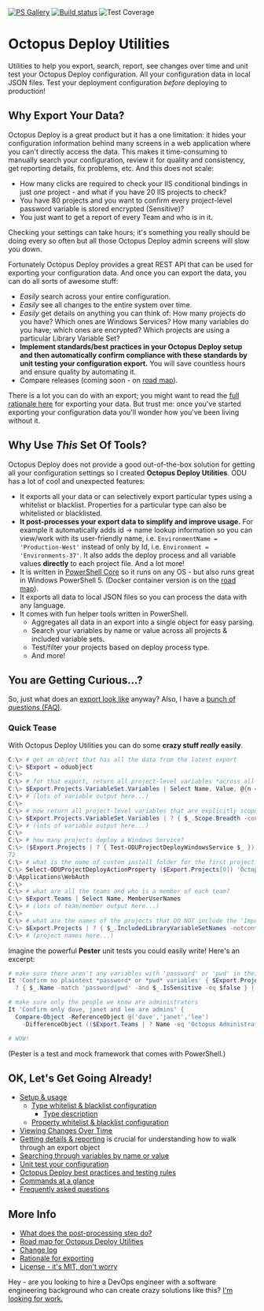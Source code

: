 
[![PS Gallery](https://img.shields.io/badge/install-PS%20Gallery-blue.svg)](https://www.powershellgallery.com/packages/OctopusDeployUtilities)  [![Build status](https://ci.appveyor.com/api/projects/status/ql47p2y1relp1dng/branch/master?svg=true)](https://ci.appveyor.com/project/DTW-DanWard/octopusdeployutilities/branch/master)  ![Test Coverage](https://img.shields.io/badge/coverage-66%25-yellow.svg?maxAge=60)


# Octopus Deploy Utilities

Utilities to help you export, search, report, see changes over time and unit test your Octopus Deploy configuration.  All your configuration data in local JSON files.  Test your deployment configuration *before* deploying to production!


## Why Export Your Data?

Octopus Deploy is a great product but it has a one limitation: it hides your configuration information behind many screens in a web application where you can't directly access the data.  This makes it time-consuming to manually search your configuration, review it for quality and consistency, get reporting details, fix problems, etc.  And this does not scale:
* How many clicks are required to check your IIS conditional bindings in just *one* project - and what if you have 20 IIS projects to check?
* You have 80 projects and you want to confirm every project-level password variable is stored encrypted (Sensitive)?
* You just want to get a report of every Team and who is in it.

Checking your settings can take hours; it's something you really should be doing every so often but all those Octopus Deploy admin screens will slow you down.

Fortunately Octopus Deploy provides a great REST API that can be used for exporting your configuration data.  And once you can export the data, you can do all sorts of awesome stuff:
* *Easily* search across your entire configuration.
* *Easily* see all changes to the entire system over time.
* *Easily* get details on anything you can think of: How many projects do you have?  Which ones are Windows Services?  How many variables do you have; which ones are encrypted?  Which projects are using a particular Library Variable Set?
* **Implement standards/best practices in your Octopus Deploy setup and then automatically confirm compliance with these standards by unit testing your configuration export.**  You will save countless hours and ensure quality by automating it.
* Compare releases (coming soon - on [road map](docs/OctopusDeployUtilitiesRoadmap.md)).

There is a lot you can do with an export; you might want to read the [full rationale here](docs/Rationale.md) for exporting your data.  But trust me: once you've started exporting your configuration data you'll wonder how you've been living without it.


## Why Use *This* Set Of Tools?

Octopus Deploy does not provide a good out-of-the-box solution for getting all your configuration settings so I created **Octopus Deploy Utilities**.  ODU has a lot of cool and unexpected features:
* It exports all your data or can selectively export particular types using a whitelist or blacklist.  Properties for a particular type can also be whitelisted or blacklisted.
* **It post-processes your export data to simplify and improve usage.**  For example it automatically adds id -> name lookup information so you can view/work with its user-friendly name, i.e. `EnvironmentName = 'Production-West'` instead of only by Id, i.e. `Environment = 'Environments-37'`.  It also adds the deploy process and all variable values **directly** to each project file.  And a lot more!
* It is written in [PowerShell Core](https://github.com/PowerShell/PowerShell) so it runs on any OS - but also runs great in Windows PowerShell 5.  (Docker container version is on the [road map](docs/OctopusDeployUtilitiesRoadmap.md)).
* It exports all data to local JSON files so you can process the data with any language.
* It comes with fun helper tools written in PowerShell.
  * Aggregates all data in an export into a single object for easy parsing.
  * Search your variables by name or value across all projects & included variable sets.
  * Test/filter your projects based on deploy process type.
  * And more!

## You are Getting Curious...?

So, just what does an [export look like](docs/SampleExport.md) anyway?  Also, I have a [bunch of questions (FAQ)](docs/FAQ.md).

### Quick Tease

With Octopus Deploy Utilities you can do some **crazy stuff *really* easily**.

```PowerShell
C:\> # get an object that has all the data from the latest export
C:\> $Export = oduobject
C:\>
C:\> # for that export, return all project-level variables *across all projects*, getting the names, values and scope
C:\> $Export.Projects.VariableSet.Variables | Select Name, Value, @{n = 'Scope'; e = { $_.Scope.Breadth } }
C:\> # (lots of variable output here...)
C:\>
C:\> # now return all project-level variables that are explicitly scoped for your EU production environment
C:\> $Export.Projects.VariableSet.Variables | ? { $_.Scope.Breadth -contains 'Prod-EU' }
C:\> # (lots of variable output here...)
C:\>
C:\> # how many projects deploy a Windows Service?
C:\> ($Export.Projects | ? { Test-ODUProjectDeployWindowsService $_ }).Count
72
C:\> # what is the name of custom install folder for the first project?
C:\> Select-ODUProjectDeployActionProperty ($Export.Projects[0]) 'Octopus.Action.Package.CustomInstallationDirectory'
D:\Applications\WebAuth
C:\>
C:\> # what are all the teams and who is a member of each team?
C:\> $Export.Teams | Select Name, MemberUserNames
C:\> # (lots of team/member output here...)
C:\>
C:\> # what are the names of the projects that DO NOT include the 'Important' library variable set?
C:\> $Export.Projects | ? { $_.IncludedLibraryVariableSetNames -notcontains 'Important' } | Select Name
C:\> # (project names here...)
```

Imagine the powerful **Pester** unit tests you could easily write!  Here's an excerpt:

```PowerShell
# make sure there aren't any variables with 'password' or 'pwd' in their name that AREN'T encrypted
It 'Confirm no plaintext *password* or *pwd* variables' { $Export.Projects.VariableSet.Variables |
  ? { $_.Name -match 'password|pwd' -and $_.IsSensitive -eq $false } | Should BeNullOrEmpty }

# make sure only the people we know are administrators
It 'Confirm only dave, janet and lee are admins' {
  Compare-Object -ReferenceObject @('dave','janet','lee')
    -DifferenceObject (($Export.Teams | ? Name -eq 'Octopus Administrators').MemberUserNames) | Should BeNullOrEmpty }

# WOW!
```
(Pester is a test and mock framework that comes with PowerShell.)


## OK, Let's Get Going Already!

* [Setup & usage](docs/SetupUsage.md)
  * [Type whitelist & blacklist configuration](docs/TypeWhiteListBlackListConfig.md)
    * [Type description](docs/TypeDescription.md)
  * [Property whitelist & blacklist configuration](docs/PropertyWhiteListBlackListConfig.md)
* [Viewing Changes Over Time](docs/ViewingChangesOverTime.md)
* [Getting details & reporting](docs/DetailsAndReporting.md) is crucial for understanding how to walk through an export object
* [Searching through variables by name or value](docs/SearchingVariables.md)
* [Unit test your configuration](docs/UnitTesting.md)
* [Octopus Deploy best practices and testing rules](docs/BestPracticesTestingRules.md)
* [Commands at a glance](docs/CommandsAtAGlance.md)
* [Frequently asked questions](docs/FAQ.md)

## More Info

* [What does the post-processing step do?](docs/PostProcessing.md)
* [Road map for Octopus Deploy Utilities](docs/OctopusDeployUtilitiesRoadmap.md)
* [Change log](docs/ChangeLog.md)
* [Rationale for exporting](docs/Rationale.md)
* [License - it's MIT, don't worry](LICENSE)


Hey - are you looking to hire a DevOps engineer with a software engineering background who can create crazy solutions like this?  [I'm looking for work.](http://dtwconsulting.com/)

